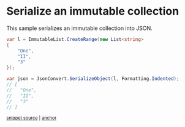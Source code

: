 # Serialize an immutable collection

This sample serializes an immutable collection into JSON.

<!-- snippet: SerializeImmutableCollections -->
<a id='snippet-serializeimmutablecollections'></a>
```cs
var l = ImmutableList.CreateRange(new List<string>
{
    "One",
    "II",
    "3"
});

var json = JsonConvert.SerializeObject(l, Formatting.Indented);
// [
//   "One",
//   "II",
//   "3"
// ]
```
<sup><a href='/Src/Tests/Documentation/Samples/Serializer/SerializeImmutableCollections.cs#L37-L51' title='Snippet source file'>snippet source</a> | <a href='#snippet-serializeimmutablecollections' title='Start of snippet'>anchor</a></sup>
<!-- endSnippet -->
